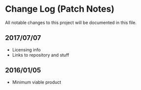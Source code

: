 # Change Log (Patch Notes)
All notable changes to this project will be documented in this file.

## 2017/07/07
- Licensing info
- Links to repository and stuff

## 2016/01/05
- Minimum viable product
